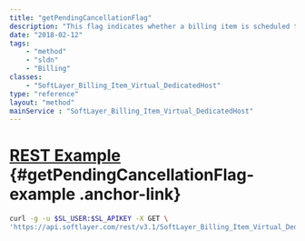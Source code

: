 ```yaml
---
title: "getPendingCancellationFlag"
description: "This flag indicates whether a billing item is scheduled to be canceled or not."
date: "2018-02-12"
tags:
    - "method"
    - "sldn"
    - "Billing"
classes:
    - "SoftLayer_Billing_Item_Virtual_DedicatedHost"
type: "reference"
layout: "method"
mainService : "SoftLayer_Billing_Item_Virtual_DedicatedHost"
---
```


# [REST Example](#getPendingCancellationFlag-example) <a href="/article/rest/"><i class="fas fa-question"></i></a> {#getPendingCancellationFlag-example .anchor-link} 
```bash
curl -g -u $SL_USER:$SL_APIKEY -X GET \
'https://api.softlayer.com/rest/v3.1/SoftLayer_Billing_Item_Virtual_DedicatedHost/{SoftLayer_Billing_Item_Virtual_DedicatedHostID}/getPendingCancellationFlag'
```
